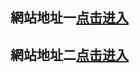 ## 網站地址一<a rel="nofollow noopener" href="https://puhaku.github.io/image/REdghyADME" target="_blank">点击进入</a>
## 網站地址二<a rel="nofollow noopener" href="https://puhaku.github.io/image/REdghyADME" target="_blank">点击进入</a>
